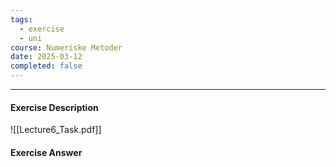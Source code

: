 ```yaml
---
tags:
  - exercise
  - uni
course: Numeriske Metoder
date: 2025-03-12
completed: false
---
```

--- 
#### Exercise Description
![[Lecture6_Task.pdf]]


#### Exercise Answer

